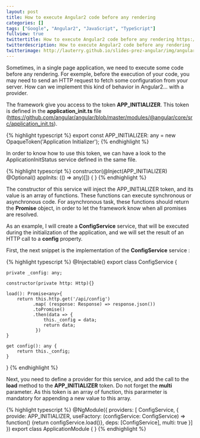 ```yaml
---
layout: post
title: How to execute Angular2 code before any rendering
categories: []
tags: ["Google", "Angular2", "JavaScript", "TypeScript"]
fullview: true
twittertitle: How to execute Angular2 code before any rendering https://gillespie59.github.io/2016/12/04/angular2-code-before-rendering.html
twitterdescription: How to execute Angular2 code before any rendering
twitterimage: http://lauterry.github.io/slides-prez-angular/img/angularjs.png
---
```


Sometimes, in a single page application, we need to execute some code
before any rendering. For exemple, before the execution of your code, 
you may need to send an HTTP request to fetch some configuration from 
your server. How can we implement this kind of behavior in Angular2... with a provider. 

The framework give you access to the token **APP_INITIALIZER**. This token is 
defined in the **application_init.ts** file (https://github.com/angular/angular/blob/master/modules/@angular/core/src/application_init.ts).

{% highlight typescript %}
export const APP_INITIALIZER: any = new OpaqueToken('Application Initializer');
{% endhighlight %}

In order to know how to use this token, we can have a look to the ApplicationInitStatus
service defined in the same file. 

{% highlight typescript %}
constructor(@Inject(APP_INITIALIZER) @Optional() appInits: (() => any)[]) {
}
{% endhighlight %}

The constructor of this service will inject the APP_INITIALIZER token, and its
value is an array of functions. These functions can execute synchronous or asynchronous
code. For asynchronous task, these functions should return the **Promise** object, in order
to let the framework know when all promises are resolved. 

As an example, I will create a **ConfigService** service, that will be executed during
the initialization of the application, and we will set the result of an HTTP call to a 
**config** property. 

First, the next snippet is the implementation of the **ConfigService** service : 

{% highlight typescript %}
@Injectable()
export class ConfigService {

    private _config: any;

    constructor(private http: Http){}

    load(): Promise<any>{
        return this.http.get('/api/config')
              .map( (response: Response) => response.json())
              .toPromise()
              .then(data => {
                  this._config = data;
                  return data;
               })
    }
    
    get config(): any {
        return this._config;
    }
}
{% endhighlight %}


Next, you need to define a provider for this service, and add the call to the **load** method to the **APP_INITIALIZER** token. Do not 
forget the **multi** parameter. As this token is an array of function, this pararmeter is mandatory for appending a new value to this
array. 

{% highlight typescript %}
@NgModule({
  providers: [
    ConfigService,
    {
      provide: APP_INITIALIZER,
      useFactory: (configService: ConfigService) => function() {return configService.load()},
      deps: [ConfigService],
      multi: true
    }]
})
export class ApplicationModule { }
{% endhighlight %}

